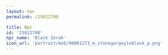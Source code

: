 ```yaml
---
layout: npc
permalink: /25022700

title: Npc
id: '25022700'
npc_name: 'Black Zerak'
icon_url: 'portrait/mob/90001273_m_stonegargoyleblack_p.png'
---
```

